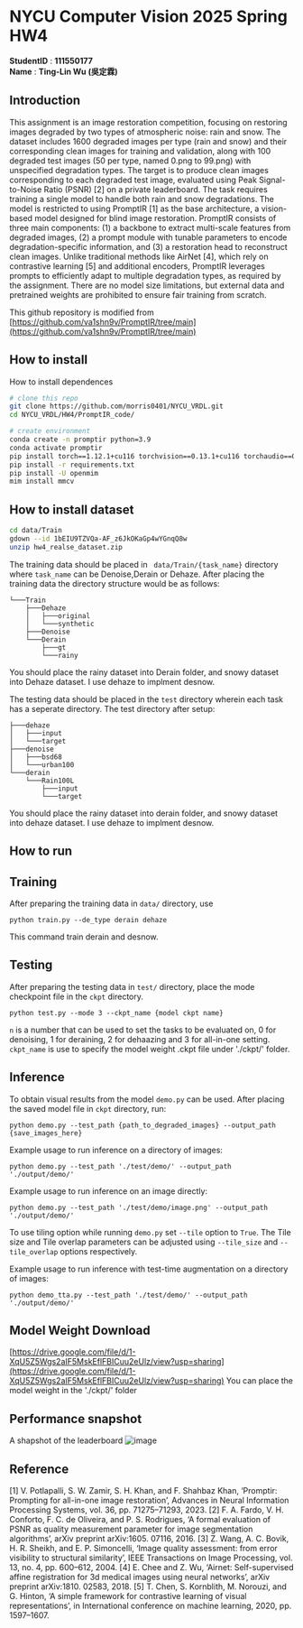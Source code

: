 # NYCU Computer Vision 2025 Spring HW4
**StudentID** : **111550177** \
**Name** : **Ting-Lin Wu (吳定霖)**

## Introduction
This assignment is an image restoration competition, focusing on restoring images degraded by two types of atmospheric noise: rain and snow. The dataset includes 1600 degraded images per type (rain and snow) and their corresponding clean images for training and validation, along with 100 degraded test images (50 per type, named 0.png to 99.png) with unspecified degradation types. The target is to produce clean images corresponding to each degraded test image, evaluated using Peak Signal-to-Noise Ratio (PSNR) [2] on a private leaderboard.
The task requires training a single model to handle both rain and snow degradations. The model is restricted to using PromptIR [1] as the base architecture, a vision-based model designed for blind image restoration. PromptIR consists of three main components: (1) a backbone to extract multi-scale features from degraded images, (2) a prompt module with tunable parameters to encode degradation-specific information, and (3) a restoration head to reconstruct clean images. Unlike traditional methods like AirNet [4], which rely on contrastive learning [5] and additional encoders, PromptIR leverages prompts to efficiently adapt to multiple degradation types, as required by the assignment. There are no model size limitations, but external data and pretrained weights are prohibited to ensure fair training from scratch.

This github repository is modified from [https://github.com/va1shn9v/PromptIR/tree/main](https://github.com/va1shn9v/PromptIR/tree/main)

## How to install
How to install dependences
```bash
# clone this repo
git clone https://github.com/morris0401/NYCU_VRDL.git
cd NYCU_VRDL/HW4/PromptIR_code/

# create environment
conda create -n promptir python=3.9
conda activate promptir
pip install torch==1.12.1+cu116 torchvision==0.13.1+cu116 torchaudio==0.12.1 --extra-index-url https://download.pytorch.org/whl/cu116
pip install -r requirements.txt
pip install -U openmim
mim install mmcv
```

## How to install dataset
```bash
cd data/Train
gdown --id 1bEIU9TZVQa-AF_z6JkOKaGp4wYGnqQ8w
unzip hw4_realse_dataset.zip
```

The training data should be placed in ``` data/Train/{task_name}``` directory where ```task_name``` can be Denoise,Derain or Dehaze.
After placing the training data the directory structure would be as follows:
```
└───Train
    ├───Dehaze
    │   ├───original
    │   └───synthetic
    ├───Denoise
    └───Derain
        ├───gt
        └───rainy
```
You should place the rainy dataset into Derain folder, and snowy dataset into Dehaze dataset. I use dehaze to implment desnow.

The testing data should be placed in the ```test``` directory wherein each task has a seperate directory. The test directory after setup:
```
├───dehaze
│   ├───input
│   └───target
├───denoise
│   ├───bsd68
│   └───urban100
└───derain
    └───Rain100L
        ├───input
        └───target
```
You should place the rainy dataset into derain folder, and snowy dataset into dehaze dataset. I use dehaze to implment desnow.

## How to run

## Training

After preparing the training data in ```data/``` directory, use 
```
python train.py --de_type derain dehaze
```
This command train derain and desnow.

## Testing

After preparing the testing data in ```test/``` directory, place the mode checkpoint file in the ```ckpt``` directory.
```
python test.py --mode 3 --ckpt_name {model ckpt name}
```
```n``` is a number that can be used to set the tasks to be evaluated on, 0 for denoising, 1 for deraining, 2 for dehaazing and 3 for all-in-one setting. ```ckpt_name``` is use to specify the model weight .ckpt file under './ckpt/' folder.

## Inference
To obtain visual results from the model ```demo.py``` can be used. After placing the saved model file in ```ckpt``` directory, run:
```
python demo.py --test_path {path_to_degraded_images} --output_path {save_images_here}
```
Example usage to run inference on a directory of images:
```
python demo.py --test_path './test/demo/' --output_path './output/demo/'
```
Example usage to run inference on an image directly:
```
python demo.py --test_path './test/demo/image.png' --output_path './output/demo/'
```
To use tiling option while running ```demo.py``` set ```--tile``` option to ```True```. The Tile size and Tile overlap parameters can be adjusted using ```--tile_size``` and ```--tile_overlap``` options respectively.

Example usage to run inference with test-time augmentation on a directory of images:
```
python demo_tta.py --test_path './test/demo/' --output_path './output/demo/'
```

## Model Weight Download
[https://drive.google.com/file/d/1-XqU5Z5Wgs2aIF5MskEflFBICuu2eUlz/view?usp=sharing](https://drive.google.com/file/d/1-XqU5Z5Wgs2aIF5MskEflFBICuu2eUlz/view?usp=sharing)
You can place the model weight in the './ckpt/' folder

## Performance snapshot
A shapshot of the leaderboard
![image](assets/leaderboard.png)

## Reference 
[1] V. Potlapalli, S. W. Zamir, S. H. Khan, and F. Shahbaz Khan, ‘Promptir: Prompting for all-in-one image restoration’, Advances in Neural Information Processing Systems, vol. 36, pp. 71275–71293, 2023.
[2] F. A. Fardo, V. H. Conforto, F. C. de Oliveira, and P. S. Rodrigues, ‘A formal evaluation of PSNR as quality measurement parameter for image segmentation algorithms’, arXiv preprint arXiv:1605. 07116, 2016.
[3] Z. Wang, A. C. Bovik, H. R. Sheikh, and E. P. Simoncelli, ‘Image quality assessment: from error visibility to structural similarity’, IEEE Transactions on Image Processing, vol. 13, no. 4, pp. 600–612, 2004.
[4] E. Chee and Z. Wu, ‘Airnet: Self-supervised affine registration for 3d medical images using neural networks’, arXiv preprint arXiv:1810. 02583, 2018.
[5] T. Chen, S. Kornblith, M. Norouzi, and G. Hinton, ‘A simple framework for contrastive learning of visual representations’, in International conference on machine learning, 2020, pp. 1597–1607.



